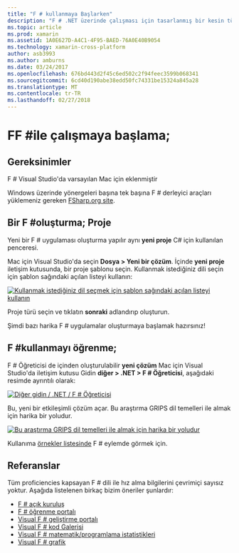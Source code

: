 ```yaml
---
title: "F # kullanmaya Başlarken"
description: "F # .NET üzerinde çalışması için tasarlanmış bir kesin türü belirtilmiş işlevsel programlama dilidir"
ms.topic: article
ms.prod: xamarin
ms.assetid: 1A0E627D-A4C1-4F95-BAED-76A0E40B9054
ms.technology: xamarin-cross-platform
author: asb3993
ms.author: amburns
ms.date: 03/24/2017
ms.openlocfilehash: 676bd443d2f45c6ed502c2f94feec3599b068341
ms.sourcegitcommit: 6cd40d190abe38edd50fc74331be15324a845a28
ms.translationtype: MT
ms.contentlocale: tr-TR
ms.lasthandoff: 02/27/2018
---
```

# <a name="getting-started-with-ff35"></a>FF &#35;ile çalışmaya başlama;

## <a name="requirements"></a>Gereksinimler

F # Visual Studio'da varsayılan Mac için eklenmiştir

Windows üzerinde yönergeleri başına tek başına F # derleyici araçları yüklemeniz gereken [FSharp.org site](http://fsharp.org/use/windows/).

## <a name="creating-an-f35-project"></a>Bir F &#35;oluşturma; Proje

Yeni bir F # uygulaması oluşturma yapılır aynı **yeni proje** C# için kullanılan penceresi.

Mac için Visual Studio'da seçin **Dosya > Yeni bir çözüm**. İçinde **yeni proje** iletişim kutusunda, bir proje şablonu seçin. Kullanmak istediğiniz dili seçin için şablon sağındaki açılan listeyi kullanın:

 [ ![](overview-images/choosefsharp.png "Kullanmak istediğiniz dil seçmek için şablon sağındaki açılan listeyi kullanın")](overview-images/choosefsharp.png)

Proje türü seçin ve tıklatın **sonraki** adlandırıp oluşturun.


Şimdi bazı harika F # uygulamalar oluşturmaya başlamak hazırsınız!

## <a name="learning-to-use-f35"></a>F &#35;kullanmayı öğrenme;

F # Öğreticisi de içinden oluşturulabilir **yeni çözüm** Mac için Visual Studio'da iletişim kutusu Gidin **diğer > .NET > F # Öğreticisi**, aşağıdaki resimde ayrıntılı olarak:

 [ ![](overview-images/fsharptutorial.png "Diğer gidin / .NET / F # Öğreticisi")](overview-images/fsharptutorial.png)

Bu, yeni bir etkileşimli çözüm açar. Bu araştırma GRIPS dil temelleri ile almak için harika bir yoludur.

 [ ![](overview-images/newtutorial-sml.png "Bu araştırma GRIPS dil temelleri ile almak için harika bir yoludur")](overview-images/newtutorial.png)

Kullanıma [örnekler listesinde](/guides/cross-platform/fsharp/samples/) F # eylemde görmek için.

## <a name="references"></a>Referanslar

Tüm proficiencies kapsayan F # dili ile hız alma bilgilerini çevrimiçi sayısız yoktur. Aşağıda listelenen birkaç bizim öneriler şunlardır:

-  [F # açık kuruluş](http://fsharp.org)
-  [F # öğrenme portalı](http://tryfsharp.org)
-  [Visual F # geliştirme portalı](http://go.microsoft.com/fwlink/?LinkID=234174)
-  [Visual F # kod Galerisi](http://go.microsoft.com/fwlink/?LinkID=124614)
-  [Visual F # matematik/programlama istatistikleri](http://go.microsoft.com/fwlink/?LinkId=235173)
-  [Visual F # grafik](http://go.microsoft.com/fwlink/?LinkId=235176)

